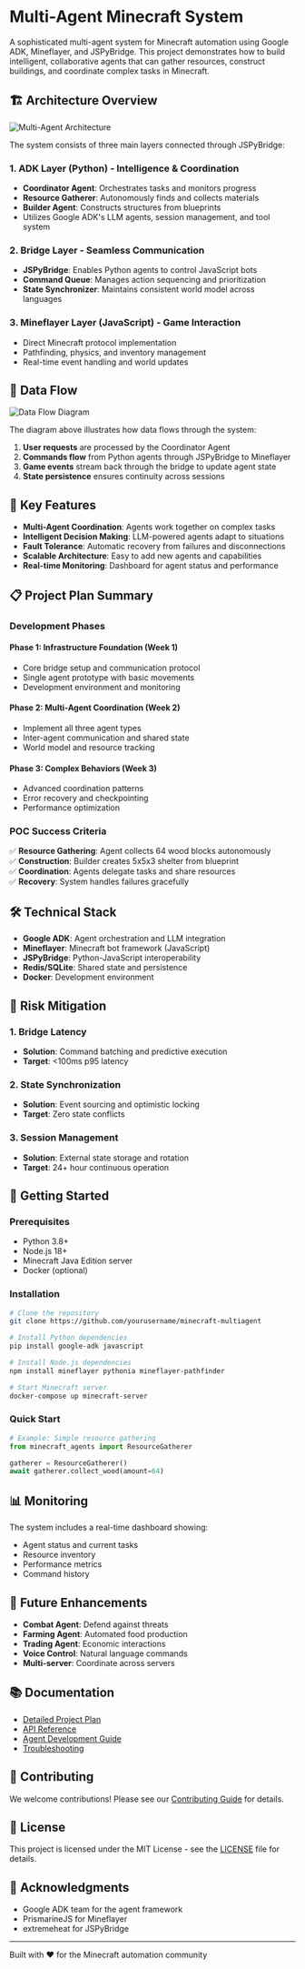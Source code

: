 # Multi-Agent Minecraft System

A sophisticated multi-agent system for Minecraft automation using Google ADK, Mineflayer, and JSPyBridge. This project demonstrates how to build intelligent, collaborative agents that can gather resources, construct buildings, and coordinate complex tasks in Minecraft.

## 🏗️ Architecture Overview

![Multi-Agent Architecture](docs/diagrams/minecraft_multiagent_architecture.png)

The system consists of three main layers connected through JSPyBridge:

### 1. **ADK Layer (Python)** - Intelligence & Coordination
- **Coordinator Agent**: Orchestrates tasks and monitors progress
- **Resource Gatherer**: Autonomously finds and collects materials
- **Builder Agent**: Constructs structures from blueprints
- Utilizes Google ADK's LLM agents, session management, and tool system

### 2. **Bridge Layer** - Seamless Communication
- **JSPyBridge**: Enables Python agents to control JavaScript bots
- **Command Queue**: Manages action sequencing and prioritization
- **State Synchronizer**: Maintains consistent world model across languages

### 3. **Mineflayer Layer (JavaScript)** - Game Interaction
- Direct Minecraft protocol implementation
- Pathfinding, physics, and inventory management
- Real-time event handling and world updates

## 🔄 Data Flow

![Data Flow Diagram](docs/diagrams/data_flow_diagram.png)

The diagram above illustrates how data flows through the system:
1. **User requests** are processed by the Coordinator Agent
2. **Commands flow** from Python agents through JSPyBridge to Mineflayer
3. **Game events** stream back through the bridge to update agent state
4. **State persistence** ensures continuity across sessions

## 🚀 Key Features

- **Multi-Agent Coordination**: Agents work together on complex tasks
- **Intelligent Decision Making**: LLM-powered agents adapt to situations
- **Fault Tolerance**: Automatic recovery from failures and disconnections
- **Scalable Architecture**: Easy to add new agents and capabilities
- **Real-time Monitoring**: Dashboard for agent status and performance

## 📋 Project Plan Summary

### Development Phases

#### Phase 1: Infrastructure Foundation (Week 1)
- Core bridge setup and communication protocol
- Single agent prototype with basic movements
- Development environment and monitoring

#### Phase 2: Multi-Agent Coordination (Week 2)
- Implement all three agent types
- Inter-agent communication and shared state
- World model and resource tracking

#### Phase 3: Complex Behaviors (Week 3)
- Advanced coordination patterns
- Error recovery and checkpointing
- Performance optimization

### POC Success Criteria

✅ **Resource Gathering**: Agent collects 64 wood blocks autonomously  
✅ **Construction**: Builder creates 5x5x3 shelter from blueprint  
✅ **Coordination**: Agents delegate tasks and share resources  
✅ **Recovery**: System handles failures gracefully

## 🛠️ Technical Stack

- **Google ADK**: Agent orchestration and LLM integration
- **Mineflayer**: Minecraft bot framework (JavaScript)
- **JSPyBridge**: Python-JavaScript interoperability
- **Redis/SQLite**: Shared state and persistence
- **Docker**: Development environment

## 🔧 Risk Mitigation

### 1. Bridge Latency
- **Solution**: Command batching and predictive execution
- **Target**: <100ms p95 latency

### 2. State Synchronization
- **Solution**: Event sourcing and optimistic locking
- **Target**: Zero state conflicts

### 3. Session Management
- **Solution**: External state storage and rotation
- **Target**: 24+ hour continuous operation

## 🚦 Getting Started

### Prerequisites
- Python 3.8+
- Node.js 18+
- Minecraft Java Edition server
- Docker (optional)

### Installation
```bash
# Clone the repository
git clone https://github.com/yourusername/minecraft-multiagent

# Install Python dependencies
pip install google-adk javascript

# Install Node.js dependencies
npm install mineflayer pythonia mineflayer-pathfinder

# Start Minecraft server
docker-compose up minecraft-server
```

### Quick Start
```python
# Example: Simple resource gathering
from minecraft_agents import ResourceGatherer

gatherer = ResourceGatherer()
await gatherer.collect_wood(amount=64)
```

## 📊 Monitoring

The system includes a real-time dashboard showing:
- Agent status and current tasks
- Resource inventory
- Performance metrics
- Command history

## 🔮 Future Enhancements

- **Combat Agent**: Defend against threats
- **Farming Agent**: Automated food production  
- **Trading Agent**: Economic interactions
- **Voice Control**: Natural language commands
- **Multi-server**: Coordinate across servers

## 📚 Documentation

- [Detailed Project Plan](PROJECT_PLAN.md)
- [API Reference](docs/api.md)
- [Agent Development Guide](docs/agents.md)
- [Troubleshooting](docs/troubleshooting.md)

## 🤝 Contributing

We welcome contributions! Please see our [Contributing Guide](CONTRIBUTING.md) for details.

## 📄 License

This project is licensed under the MIT License - see the [LICENSE](LICENSE) file for details.

## 🙏 Acknowledgments

- Google ADK team for the agent framework
- PrismarineJS for Mineflayer
- extremeheat for JSPyBridge

---

Built with ❤️ for the Minecraft automation community